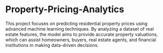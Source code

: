 # Property-Pricing-Analytics
This project focuses on predicting residential property prices using advanced machine learning techniques. By analyzing a dataset of real estate features, the model aims to provide accurate property valuations, which can assist homeowners, buyers, real estate agents, and financial institutions in making data-driven decisions.

